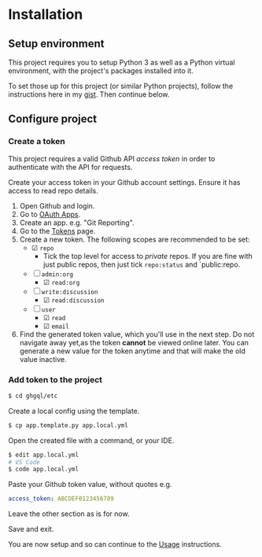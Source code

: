 # Installation


## Setup environment

This project requires you to setup Python 3 as well as a Python virtual environment, with the project's packages installed into it.

To set those up for this project (or similar Python projects), follow the instructions here in my [gist](https://gist.github.com/MichaelCurrin/3a4d14ba1763b4d6a1884f56a01412b7). Then continue below.


## Configure project

### Create a token

This project requires a valid Github API _access token_ in order to authenticate with the API for requests.

Create your access token in your Github account settings. Ensure it has access to read repo details.

1. Open Github and login.
2. Go to [OAuth Apps](https://github.com/settings/developers).
3. Create an app. e.g. "Git Reporting".
4. Go to the [Tokens](https://github.com/settings/tokens) page.
5. Create a new token. The following scopes are recommended to be set:
    * ☑ `repo`
        - Tick the top level for access to _private_ repos. If you are fine with just public repos, then just tick `repo:status` and `public:repo.
    * ☐ `admin:org`
        - ☑ `read:org`
    * ☐ `write:discussion`
        - ☑ `read:discussion`
    * ☐ `user`
        - ☑ `read`
        - ☑ `email`
6. Find the generated token value, which you'll use in the next step. Do not navigate away yet,as the token **cannot** be viewed online later. You can generate a new value for the token anytime and that will make the old value inactive.

### Add token to the project

```bash
$ cd ghgql/etc
```

Create a local config using the template.

```bash
$ cp app.template.py app.local.yml
```

Open the created file with a command, or your IDE.

```bash
$ edit app.local.yml
# VS Code
$ code app.local.yml
```

Paste your Github token value, without quotes e.g.

```yaml
access_token: ABCDEF0123456789
```

Leave the other section as is for now.

Save and exit.

You are now setup and so can continue to the [Usage](usage.md) instructions.
